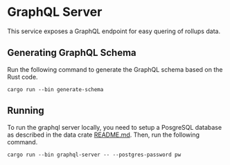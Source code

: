 # GraphQL Server

This service exposes a GraphQL endpoint for easy quering of rollups data.

## Generating GraphQL Schema

Run the following command to generate the GraphQL schema based on the Rust code.

```
cargo run --bin generate-schema
```

## Running

To run the graphql server locally, you need to setup a PosgreSQL database as described in the data crate [README.md](../data/README.md).
Then, run the following command.

```
cargo run --bin graphql-server -- --postgres-password pw
```
